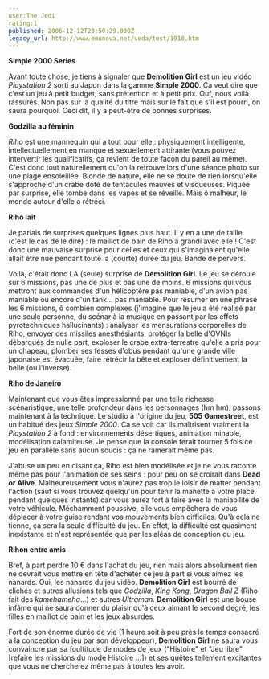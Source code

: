 ```yaml
---
user:The Jedi
rating:1
published: 2006-12-12T23:50:29.000Z
legacy_url: http://www.emunova.net/veda/test/1910.htm
---
```

**Simple 2000 Series**  

Avant toute chose, je tiens à signaler que **Demolition Girl** est un jeu vidéo _Playstation 2_ sorti au Japon dans la gamme **Simple 2000**. Ca veut dire que c'est un jeu à petit budget, sans prétention et à petit prix. Ouf, nous voilà rassurés. Non pas sur la qualité du titre mais sur le fait que s'il est pourri, on saura pourquoi. Ceci dit, il y a peut-être de bonnes surprises.  

  

**Godzilla au féminin**  

_Riho_ est une mannequin qui a tout pour elle : physiquement intelligente, intellectuellement en manque et sexuellement attirante (vous pouvez intervertir les qualificatifs, ça revient de toute façon du pareil au même). C'est donc tout naturellement qu'on la retrouve lors d'une séance photo sur une plage ensoleillée. Blonde de nature, elle ne se doute de rien lorsqu'elle s'approche d'un crabe doté de tentacules mauves et visqueuses. Piquée par surprise, elle tombe dans les vapes et se réveille. Mais ô malheur, le monde autour d'elle a rétréci.  

  

**Riho lait**  

Je parlais de surprises quelques lignes plus haut. Il y en a une de taille (c'est le cas de le dire) : le maillot de bain de Riho a grandi avec elle ! C'est donc une mauvaise surprise pour celles et ceux qui s'imaginaient qu'elle allait être nue pendant toute la (courte) durée du jeu. Bande de pervers.  

Voilà, c'était donc LA (seule) surprise de **Demolition Girl**. Le jeu se déroule sur 6 missions, pas une de plus et pas une de moins. 6 missions qui vous mettront aux commandes d'un hélicoptère pas maniable, d'un avion pas maniable ou encore d'un tank... pas maniable. Pour résumer en une phrase les 6 missions, ô combien complexes (j'imagine que le jeu a été réalisé par une seule personne, du scénar à la musique en passant par les effets pyrotechniques hallucinants) : analyser les mensurations corporelles de Riho, envoyer des missiles anesthésiants, protéger la belle d'OVNIs débarqués de nulle part, exploser le crabe extra-terrestre qu'elle a pris pour un chapeau, plomber ses fesses d'obus pendant qu'une grande ville japonaise est évacuée, faire rétrécir la bête et exploser définitivement la belle (ou l'inverse).  

  

**Riho de Janeiro**  

Maintenant que vous êtes impressionné par une telle richesse scénaristique, une telle profondeur dans les personnages (hm hm), passons maintenant à la technique. Le studio à l'origine du jeu, **505 Gamestreet**, est un habitué des jeux _Simple 2000_. Ca se voit car ils maîtrisent vraiment la _Playstation 2_ à fond : environnements désertiques, animation minable, modélisation calamiteuse. Je pense que la console ferait tourner 5 fois ce jeu en parallèle sans aucun soucis : ça ne ramerait même pas.  

J'abuse un peu en disant ça, Riho est bien modélisée et je ne vous raconte même pas pour l'animation de ses seins : pour peu on se croirait dans **Dead or Alive**. Malheureusement vous n'aurez pas trop le loisir de matter pendant l'action (sauf si vous trouvez quelqu'un pour tenir la manette à votre place pendant quelques instants) car vous aurez fort à faire avec la maniabilité de votre véhicule. Méchamment poussive, elle vous empêchera de vous déplacer à votre guise rendant vos mouvements bien difficiles. Qu'à cela ne tienne, ça sera la seule difficulté du jeu. En effet, la difficulté est quasiment inexistante et n'est représentée que par les aléas de conception du jeu.  

  

**Rihon entre amis**  

Bref, à part perdre 10 € dans l'achat du jeu, rien mais alors absolument rien ne devrait vous mettre en tête d'acheter ce jeu à part si vous aimez les nanards. Oui, les nanards du jeu vidéo. **Demolition Girl** est bourré de clichés et autres allusions tels que _Godzilla_, _King Kong_, _Dragon Ball Z_ (Riho fait des _kamehameha_...) et autres _Ultraman_. **Demolition Girl** est une bouse infâme qui ne saura donner du plaisir qu'à ceux aimant le second degré, les filles en maillot de bain et les jeux absurdes.  

Fort de son énorme durée de vie (1 heure soit à peu près le temps consacré à la conception du jeu par son développeur), **Demolition Girl** ne saura vous convaincre par sa foultitude de modes de jeux ("Histoire" et "Jeu libre" \[refaire les missions du mode Histoire ...\]) et ses quêtes tellement excitantes que vous ne chercherez même pas à toutes les avoir.